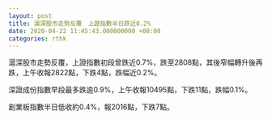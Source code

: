 ```yaml
---
layout: post
title: 滬深股市走勢反覆　上證指數半日跌近0.2%
date: 2020-04-22 11:45:43.000000000 +08:00
categories: rthk
---
```


滬深股市走勢反覆，上證指數初段曾跌近0.7%，跌至2808點，其後窄幅轉升後再跌，上午收報2822點，下跌4點，跌幅近0.2%。

深證成份指數早段最多跌逾0.9%，上午收報10495點，下跌11點，跌幅0.1%。

創業板指數半日低收約0.4%，報2016點，下跌7點。

